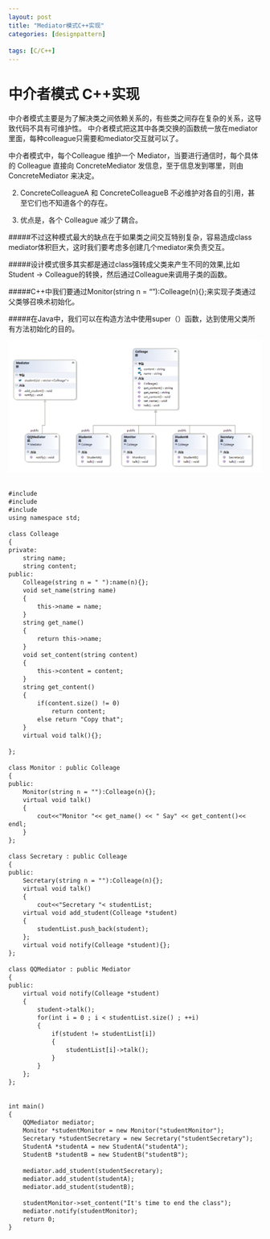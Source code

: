 ```yaml
---
layout: post
title: "Mediator模式C++实现"
categories: [designpattern]

tags: [C/C++]
---
```

中介者模式 C++实现
=====================
中介者模式主要是为了解决类之间依赖关系的，有些类之间存在复杂的关系，这导致代码不具有可维护性。
中介者模式把这其中各类交换的函数统一放在mediator里面，每种colleague只需要和mediator交互就可以了。

中介者模式中，每个Colleague 维护一个 Mediator，当要进行通信时，每个具体的 Colleague 直接向 ConcreteMediator 发信息，至于信息发到哪里，则由 ConcreteMediator 来决定。

2. ConcreteColleagueA 和 ConcreteColleagueB 不必维护对各自的引用，甚至它们也不知道各个的存在。

3. 优点是，各个 Colleague 减少了耦合。

#####不过这种模式最大的缺点在于如果类之间交互特别复杂，容易造成class mediator体积巨大，这时我们要考虑多创建几个mediator来负责交互。

#####设计模式很多其实都是通过class强转成父类来产生不同的效果,比如Student -> Colleague的转换，然后通过Colleague来调用子类的函数。

#####C++中我们要通过Monitor(string n = “”):Colleage(n){};来实现子类通过父类够召唤术初始化。

#####在Java中，我们可以在构造方法中使用super（）函数，达到使用父类所有方法初始化的目的。

![](/assets/pic/03054.png)

<pre><code>
#include<iostream>
#include<string>
#include <vector>
using namespace std;

class Colleage
{
private:
    string name;
	string content;
public:
	Colleage(string n = " "):name(n){};
	void set_name(string name)
	{
		this->name = name;
	}
	string get_name()
	{
		return this->name;
	}
	void set_content(string content)
	{
		this->content = content;
	}
	string get_content()
	{
		if(content.size() != 0)
			return content;
		else return "Copy that";
	}
	virtual void talk(){};

};

class Monitor : public Colleage
{
public:
	Monitor(string n = ""):Colleage(n){};
	virtual void talk()
	{
		cout<<"Monitor "<< get_name() << " Say" << get_content()<< endl;
	}
};

class Secretary : public Colleage
{
public:
	Secretary(string n = ""):Colleage(n){};
	virtual void talk()
	{
		cout<<"Secretary "<<get_name()<<" Say"<< get_content()<< endl;
	}
};

class StudentA : public Colleage
{
public:
	StudentA(string n = ""):Colleage(n){};
	virtual void talk()
	{
		cout<<"StudentA "<<get_name()<<" Say"<< get_content()<< endl;
	}
};

class StudentB : public Colleage
{
public:
	StudentB(string n = ""):Colleage(n){};
	virtual void talk()
	{
		cout<<"StudentB "<<get_name()<<" Say"<< get_content()<< endl;
	}
};

class Mediator
{
public:
	vector<Colleage*> studentList;
	virtual void add_student(Colleage *student)
	{
		studentList.push_back(student);
	};
	virtual void notify(Colleage *student){};    
};

class QQMediator : public Mediator
{
public:
	virtual void notify(Colleage *student)
	{
		student->talk();
		for(int i = 0 ; i < studentList.size() ; ++i)
		{            
			if(student != studentList[i])
			{
				studentList[i]->talk();
			}
		}
	};	
};


int main()
{
	QQMediator mediator;
	Monitor *studentMonitor = new Monitor("studentMonitor");
	Secretary *studentSecretary = new Secretary("studentSecretary");
	StudentA *studentA = new StudentA("studentA");
	StudentB *studentB = new StudentB("studentB");        

	mediator.add_student(studentSecretary);
	mediator.add_student(studentA);
	mediator.add_student(studentB);     

	studentMonitor->set_content("It's time to end the class");
	mediator.notify(studentMonitor);   
	return 0;
}

</code></pre>

